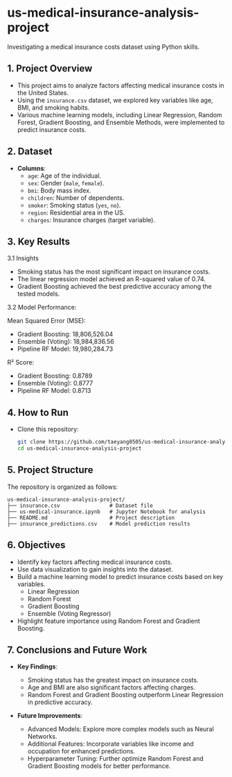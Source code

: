 # us-medical-insurance-analysis-project
Investigating a medical insurance costs dataset using Python skills.

## 1. Project Overview
- This project aims to analyze factors affecting medical insurance costs in the United States.
- Using the `insurance.csv` dataset, we explored key variables like age, BMI, and smoking habits.
- Various machine learning models, including Linear Regression, Random Forest, Gradient Boosting, and Ensemble Methods, were implemented to predict insurance costs.

## 2. Dataset
- **Columns**:
  - `age`: Age of the individual.
  - `sex`: Gender (`male`, `female`).
  - `bmi`: Body mass index.
  - `children`: Number of dependents.
  - `smoker`: Smoking status (`yes`, `no`).
  - `region`: Residential area in the US.
  - `charges`: Insurance charges (target variable).

## 3. Key Results
3.1 Insights
- Smoking status has the most significant impact on insurance costs.
- The linear regression model achieved an R-squared value of 0.74.
- Gradient Boosting achieved the best predictive accuracy among the tested models.

3.2 Model Performance:

Mean Squared Error (MSE):
  - Gradient Boosting: 18,806,526.04
  - Ensemble (Voting): 18,984,836.56
  - Pipeline RF Model: 19,980,284.73

R² Score:
  - Gradient Boosting: 0.8789
  - Ensemble (Voting): 0.8777
  - Pipeline RF Model: 0.8713

## 4. How to Run
- Clone this repository:
  ```bash
  git clone https://github.com/taeyang0505/us-medical-insurance-analysis-project.git
  cd us-medical-insurance-analysis-project


## 5. Project Structure
The repository is organized as follows:

```
us-medical-insurance-analysis-project/
├── insurance.csv                # Dataset file
├── us-medical-insurance.ipynb   # Jupyter Notebook for analysis
├── README.md                    # Project description
├── insurance_predictions.csv    # Model prediction results
```

## 6. Objectives
- Identify key factors affecting medical insurance costs.
- Use data visualization to gain insights into the dataset.
- Build a machine learning model to predict insurance costs based on key variables.
  - Linear Regression
  - Random Forest
  - Gradient Boosting
  - Ensemble (Voting Regressor)
- Highlight feature importance using Random Forest and Gradient Boosting.

## 7. Conclusions and Future Work
- **Key Findings**:
  - Smoking status has the greatest impact on insurance costs.
  - Age and BMI are also significant factors affecting charges.
  - Random Forest and Gradient Boosting outperform Linear Regression in predictive accuracy.

- **Future Improvements**:
  - Advanced Models: Explore more complex models such as Neural Networks.
  - Additional Features: Incorporate variables like income and occupation for enhanced predictions.
  - Hyperparameter Tuning: Further optimize Random Forest and Gradient Boosting models for better performance.
    
